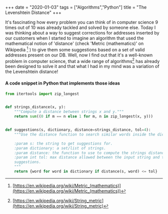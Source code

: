 +++
date = "2020-01-03"
tags = ["Algorithms","Python"]
title = "The Levenshtein Distance"
+++

It's fascinating how every problem you can think of in computer science 9 times out of
10 was already tackled and solved by someone else. Today I was thinking about a
way to suggest corrections for addresses inserted by our customers when I started to
imagine an algorithm that used the mathematical notion of 'distance' (check 'Metric
(mathematics)' on Wikipedia [^1] ) to give them some suggestions based on a set of valid
addresses present on our DB. Well, now I find out that it's a well-known problem in
computer science, that a wide range of algorithms[^2] has already been designed to solve
it and that what I had in my mind was a variation of the Levenshtein distance!

#### A code snippet in Python that implements those ideas
```python
from itertools import zip_longest


def strings_distance(x, y):
    """Compute a distance between strings x and y."""
    return sum((0 if m == n else 1 for m, n in zip_longest(x, y)))


def suggestions(s, dictionary, distance=strings_distance, tol=4):
    """Use the distance function to search similar words inside the dictionary.

    :param s: the string to get suggestions for.
    :param dictionary: a set/list of strings.
    :param distance: the function to use to compute the strings distance.
    :param int tol: max distance allowed between the input string and the
    suggestions.
    """
    return {word for word in dictionary if distance(s, word) <= tol}
```

[^1]: [https://en.wikipedia.org/wiki/Metric_(mathematics)](https://en.wikipedia.org/wiki/Metric_(mathematics))
[^2]: [https://en.wikipedia.org/wiki/String_metric](https://en.wikipedia.org/wiki/String_metric)
